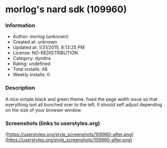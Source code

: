 # morlog's nard sdk (109960)

### Information
- Author: morlog (unknown)
- Created at: unknown
- Updated at: 1/31/2015, 8:13:25 PM
- License: NO-REDISTRIBUTION
- Category: dyndns
- Rating: undefined
- Total installs: 48
- Weekly installs: 0


### Description
A nice simple black and green theme. fixed the page width issue so that everything isnt all bunched over to the left.  It should self adjust depending on the size of your browser window


### Screenshots (links to userstyles.org)
![https://userstyles.org/style_screenshots/109960-after.png](https://userstyles.org/style_screenshots/109960-after.png)


